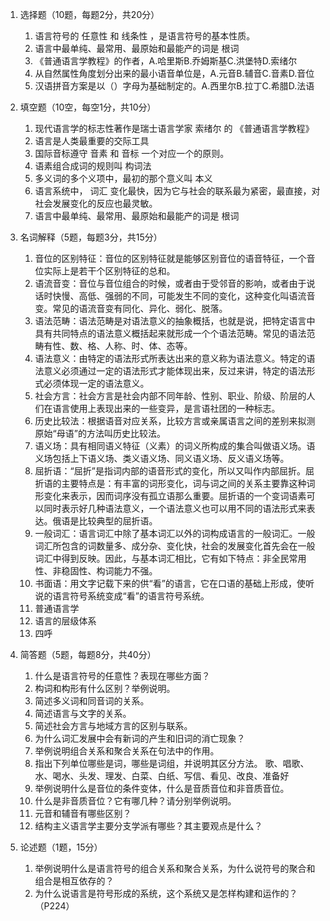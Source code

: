 1. 选择题（10题，每题2分，共20分）
	1. 语言符号的   任意性   和   线条性   ，是语言符号的基本性质。
	2. 语言中最单纯、最常用、最原始和最能产的词是   根词
	3. 《普通语言学教程》的作者，A.哈里斯B.乔姆斯基C.洪堡特D.索绪尔
	4. 从自然属性角度划分出来的最小语音单位是，A.元音B.辅音C.音素D.音位
	5. 汉语拼音方案是以（）字母为基础制定的。A.西里尔B.拉丁C.希腊D.法语
2. 填空题（10空，每空1分，共10分）
	1. 现代语言学的标志性著作是瑞士语言学家   索绪尔   的   《普通语言学教程》
	2. 语言是人类最重要的交际工具
	3. 国际音标遵守   音素   和   音标   一个对应一个的原则。
	4. 语素组合成词的规则叫   构词法
	5. 多义词的多个义项中，最初的那个意义叫   本义   
	6. 语言系统中，   词汇   变化最快，因为它与社会的联系最为紧密，最直接，对社会发展变化的反应也最灵敏。
	7. 语言中最单纯、最常用、最原始和最能产的词是   根词

3. 名词解释（5题，每题3分，共15分）
	1. 音位的区别特征：音位的区别特征就是能够区别音位的语音特征，一个音位实际上是若干个区别特征的总和。
	2. 语流音变：音位与音位组合的时候，或者由于受邻音的影响，或者由于说话时快慢、高低、强弱的不同，可能发生不同的变化，这种变化叫语流音变。常见的语流音变有同化、异化、弱化、脱落。
	3. 语法范畴：语法范畴是对语法意义的抽象概括，也就是说，把特定语言中具有共同特点的语法意义概括起来就形成一个个语法范畴。常见的语法范畴有性、数、格、人称、时、体、态等。
	4. 语法意义：由特定的语法形式所表达出来的意义称为语法意义。特定的语法意义必须通过一定的语法形式才能体现出来，反过来讲，特定的语法形式必须体现一定的语法意义。
	5. 社会方言：社会方言是社会内部不同年龄、性别、职业、阶级、阶层的人们在语言使用上表现出来的一些变异，是言语社团的一种标志。
	6. 历史比较法：根据语音对应关系，比较方言或亲属语言之间的差别来拟测原始“母语”的方法叫历史比较法。
	7. 语义场：具有相同语义特征（义素）的词义所构成的集合叫做语义场。语义场包括上下语义场、类义语义场、同义语义场、反义语义场等。
	8. 屈折语：“屈折”是指词内部的语音形式的变化，所以又叫作内部屈折。屈折语的主要特点是：有丰富的词形变化，词与词之间的关系主要靠这种词形变化来表示，因而词序没有孤立语那么重要。屈折语的一个变词语素可以同时表示好几种语法意义，一个语法意义也可以用不同的语法形式来表达。俄语是比较典型的屈折语。
	9. 一般词汇：语言词汇中除了基本词汇以外的词构成语言的一般词汇。一般词汇所包含的词数量多、成分杂、变化快，社会的发展变化首先会在一般词汇中得到反映。因此，与基本词汇相比，它有如下特点：非全民常用性、非稳固性、构词能力不强。
	10. 书面语：用文字记载下来的供“看”的语言，它在口语的基础上形成，使听说的语言符号系统变成“看”的语言符号系统。
	11. 普通语言学
	12. 语言的层级体系
	13. 四呼
4. 简答题（5题，每题8分，共40分）
	1. 什么是语言符号的任意性？表现在哪些方面？
	2. 构词和构形有什么区别？举例说明。
	3. 简述多义词和同音词的关系。
	4. 简述语言与文字的关系。
	5. 简述社会方言与地域方言的区别与联系。
	6. 为什么词汇发展中会有新词的产生和旧词的消亡现象？
	7. 举例说明组合关系和聚合关系在句法中的作用。
	8. 指出下列单位哪些是词，哪些是词组，并说明其区分方法。  歌、唱歌、水、喝水、头发、理发、白菜、白纸、写信、看见、改良、准备好
	9. 举例说明什么是音位的条件变体，什么是音质音位和非音质音位。
	10. 什么是非音质音位？它有哪几种？请分别举例说明。
	11. 元音和辅音有哪些区别？
	12. 结构主义语言学主要分支学派有哪些？其主要观点是什么？

5. 论述题（1题，15分）
	1. 举例说明什么是语言符号的组合关系和聚合关系，为什么说符号的聚合和组合是相互依存的？
	2. 为什么说语言是符号形成的系统，这个系统又是怎样构建和运作的？（P224）